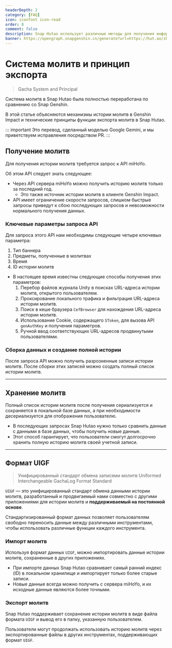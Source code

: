 ```yaml
---
headerDepth: 2
category: [FAQ]
icon: iconfont icon-read
order: 8
comment: false
description: Snap Hutao использует различные методы для получения информации для входа пользователя и API Genshin Impact для получения истории молитв.
banner: https://opengraph.snapgenshin.cn/generate?url=https://hut.ao/zh/advanced/Gacha-system-and-export-principal.html&has_description=False
---
```


# Система молитв и принцип экспорта

> Gacha System and Principal

Система молитв в Snap Hutao была полностью переработана по сравнению со Snap Genshin.

В этой статье объясняются механизмы истории молитв в Genshin Impact и технические принципы функции экспорта молитв в Snap Hutao.

::: important
Это перевод, сделанный моделью Google Gemini, и мы приветствуем исправления посредством PR.
:::

## Получение молитв

Для получения истории молитв требуется запрос к API miHoYo.

Об этом API следует знать следующее:

- Через API сервера miHoYo можно получить историю молитв только за последний год.
  - Это также источник истории молитв в клиенте Genshin Impact.
- API имеет ограничение скорости запросов, слишком быстрые запросы приведут к сбою последующих запросов и невозможности нормального получения данных.

### Ключевые параметры запроса API

Для запроса этого API нам необходимы следующие четыре ключевых параметра:

1. Тип баннера
2. Предметы, полученные в молитвах
3. Время
4. ID истории молитв

- В настоящее время известны следующие способы получения этих параметров:
  1. Перебор файлов журнала Unity в поисках URL-адреса истории молитв, открытого пользователем.
  2. Проксирование локального трафика и фильтрация URL-адреса истории молитв.
  3. Поиск в кеше браузера `CefBrowser` для нахождения URL-адреса истории молитв.
  4. Использование Cookie, содержащего `SToken`, для вызова API `genAuthKey` и получения параметров.
  5. Ручной ввод соответствующих URL-адресов продвинутыми пользователями.

### Сборка данных и создание полной истории

После запроса API можно получить разрозненные записи истории молитв. После сборки этих записей можно создать полный список истории молитв.

---

## Хранение молитв

Полный список истории молитв после получения сериализуется и сохраняется в локальной базе данных, а при необходимости десериализуется для отображения пользователю.

- В последующих запросах Snap Hutao нужно только сравнить данные с данными в базе данных, чтобы получить новые данные.
- Этот способ гарантирует, что пользователи смогут долгосрочно хранить полную историю молитв своей учетной записи.

---

## Формат UIGF

> Унифицированный стандарт обмена записями молитв
> Uniformed Interchangeable GachaLog Format Standard

`UIGF` — это унифицированный стандарт обмена данными истории молитв, разработанный и продвигаемый нами совместно с другими приложениями для истории молитв и **поддерживаемый на постоянной основе**.

Стандартизированный формат данных позволяет пользователям свободно переносить данные между различными инструментами, чтобы использовать различные функции каждого инструмента.

### Импорт молитв

Используя формат данных `UIGF`, можно импортировать данные истории молитв, сохраненные в других приложениях.

- При импорте данных Snap Hutao сравнивает самый ранний индекс (ID) в локальном хранилище и импортирует только более старые записи.
- Новые данные всегда можно получить с сервера miHoYo, и их исходные данные являются более точными.

### Экспорт молитв

Snap Hutao поддерживает сохранение истории молитв в виде файла формата `UIGF` и вывод его в папку, указанную пользователем.

Пользователи могут продолжать использовать историю молитв через экспортированные файлы в других инструментах, поддерживающих формат `UIGF`.
